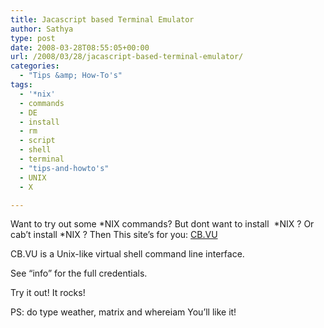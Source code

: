 ```yaml
---
title: Jacascript based Terminal Emulator
author: Sathya
type: post
date: 2008-03-28T08:55:05+00:00
url: /2008/03/28/jacascript-based-terminal-emulator/
categories:
  - "Tips &amp; How-To's"
tags:
  - '*nix'
  - commands
  - DE
  - install
  - rm
  - script
  - shell
  - terminal
  - "tips-and-howto's"
  - UNIX
  - X

---
```

Want to try out some \*NIX commands? But dont want to install  \*NIX ? Or cab&#8217;t install *NIX ? Then This site&#8217;s for you: [CB.VU][1]

CB.VU is a Unix-like virtual shell command line interface.
  
See &#8220;info&#8221; for the full credentials.

Try it out! It rocks!

PS: do type weather, matrix and whereiam You&#8217;ll like it!

 [1]: https://cb.vu/
